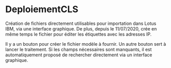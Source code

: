 # DeploiementCLS
 Création de fichiers directement utilisables pour importation dans Lotus IBM, via une interface graphique.
 De plus, depuis le 11/07/2020, crée en même temps le fichier pour éditer les étiquettes avec les adresses IP.
 
 Il y a un bouton pour créer le fichier modèle à fournir.
 Un autre bouton sert à lancer le traitement.
 Si les champs nécessaires sont manquants, il est automatiquement proposé de rechercher directement via un interface graphique.
